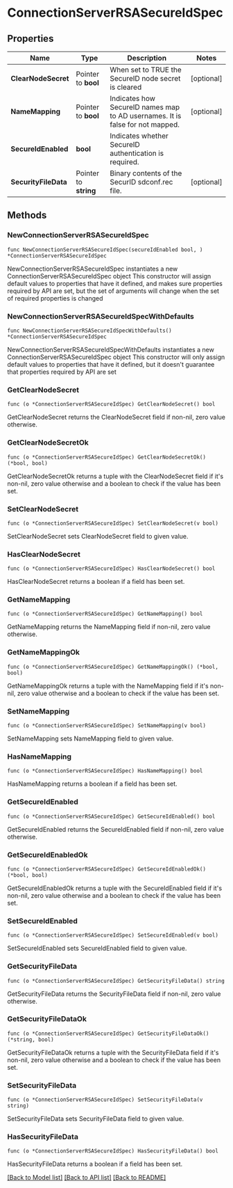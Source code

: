 # ConnectionServerRSASecureIdSpec

## Properties

Name | Type | Description | Notes
------------ | ------------- | ------------- | -------------
**ClearNodeSecret** | Pointer to **bool** | When set to TRUE the SecureID node secret is cleared | [optional] 
**NameMapping** | Pointer to **bool** | Indicates how SecureID names map to AD usernames. It is false for not mapped. | [optional] 
**SecureIdEnabled** | **bool** | Indicates whether SecureID authentication is required. | 
**SecurityFileData** | Pointer to **string** | Binary contents of the SecurID sdconf.rec file. | [optional] 

## Methods

### NewConnectionServerRSASecureIdSpec

`func NewConnectionServerRSASecureIdSpec(secureIdEnabled bool, ) *ConnectionServerRSASecureIdSpec`

NewConnectionServerRSASecureIdSpec instantiates a new ConnectionServerRSASecureIdSpec object
This constructor will assign default values to properties that have it defined,
and makes sure properties required by API are set, but the set of arguments
will change when the set of required properties is changed

### NewConnectionServerRSASecureIdSpecWithDefaults

`func NewConnectionServerRSASecureIdSpecWithDefaults() *ConnectionServerRSASecureIdSpec`

NewConnectionServerRSASecureIdSpecWithDefaults instantiates a new ConnectionServerRSASecureIdSpec object
This constructor will only assign default values to properties that have it defined,
but it doesn't guarantee that properties required by API are set

### GetClearNodeSecret

`func (o *ConnectionServerRSASecureIdSpec) GetClearNodeSecret() bool`

GetClearNodeSecret returns the ClearNodeSecret field if non-nil, zero value otherwise.

### GetClearNodeSecretOk

`func (o *ConnectionServerRSASecureIdSpec) GetClearNodeSecretOk() (*bool, bool)`

GetClearNodeSecretOk returns a tuple with the ClearNodeSecret field if it's non-nil, zero value otherwise
and a boolean to check if the value has been set.

### SetClearNodeSecret

`func (o *ConnectionServerRSASecureIdSpec) SetClearNodeSecret(v bool)`

SetClearNodeSecret sets ClearNodeSecret field to given value.

### HasClearNodeSecret

`func (o *ConnectionServerRSASecureIdSpec) HasClearNodeSecret() bool`

HasClearNodeSecret returns a boolean if a field has been set.

### GetNameMapping

`func (o *ConnectionServerRSASecureIdSpec) GetNameMapping() bool`

GetNameMapping returns the NameMapping field if non-nil, zero value otherwise.

### GetNameMappingOk

`func (o *ConnectionServerRSASecureIdSpec) GetNameMappingOk() (*bool, bool)`

GetNameMappingOk returns a tuple with the NameMapping field if it's non-nil, zero value otherwise
and a boolean to check if the value has been set.

### SetNameMapping

`func (o *ConnectionServerRSASecureIdSpec) SetNameMapping(v bool)`

SetNameMapping sets NameMapping field to given value.

### HasNameMapping

`func (o *ConnectionServerRSASecureIdSpec) HasNameMapping() bool`

HasNameMapping returns a boolean if a field has been set.

### GetSecureIdEnabled

`func (o *ConnectionServerRSASecureIdSpec) GetSecureIdEnabled() bool`

GetSecureIdEnabled returns the SecureIdEnabled field if non-nil, zero value otherwise.

### GetSecureIdEnabledOk

`func (o *ConnectionServerRSASecureIdSpec) GetSecureIdEnabledOk() (*bool, bool)`

GetSecureIdEnabledOk returns a tuple with the SecureIdEnabled field if it's non-nil, zero value otherwise
and a boolean to check if the value has been set.

### SetSecureIdEnabled

`func (o *ConnectionServerRSASecureIdSpec) SetSecureIdEnabled(v bool)`

SetSecureIdEnabled sets SecureIdEnabled field to given value.


### GetSecurityFileData

`func (o *ConnectionServerRSASecureIdSpec) GetSecurityFileData() string`

GetSecurityFileData returns the SecurityFileData field if non-nil, zero value otherwise.

### GetSecurityFileDataOk

`func (o *ConnectionServerRSASecureIdSpec) GetSecurityFileDataOk() (*string, bool)`

GetSecurityFileDataOk returns a tuple with the SecurityFileData field if it's non-nil, zero value otherwise
and a boolean to check if the value has been set.

### SetSecurityFileData

`func (o *ConnectionServerRSASecureIdSpec) SetSecurityFileData(v string)`

SetSecurityFileData sets SecurityFileData field to given value.

### HasSecurityFileData

`func (o *ConnectionServerRSASecureIdSpec) HasSecurityFileData() bool`

HasSecurityFileData returns a boolean if a field has been set.


[[Back to Model list]](../README.md#documentation-for-models) [[Back to API list]](../README.md#documentation-for-api-endpoints) [[Back to README]](../README.md)


